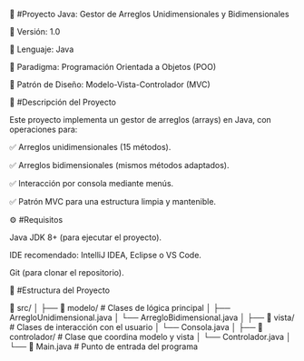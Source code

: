 📂 #Proyecto Java: Gestor de Arreglos Unidimensionales y Bidimensionales 

🔹 Versión: 1.0

🔹 Lenguaje: Java

🔹 Paradigma: Programación Orientada a Objetos (POO)

🔹 Patrón de Diseño: Modelo-Vista-Controlador (MVC)

📌 #Descripción del Proyecto

Este proyecto implementa un gestor de arreglos (arrays) en Java, con operaciones para:

✅ Arreglos unidimensionales (15 métodos).

✅ Arreglos bidimensionales (mismos métodos adaptados).

✅ Interacción por consola mediante menús.

✅ Patrón MVC para una estructura limpia y mantenible.

⚙️ #Requisitos

Java JDK 8+ (para ejecutar el proyecto).

IDE recomendado: IntelliJ IDEA, Eclipse o VS Code.

Git (para clonar el repositorio).

📂 #Estructura del Proyecto


📁 src/
│
├── 📁 modelo/             # Clases de lógica principal
│   ├── ArregloUnidimensional.java
│   └── ArregloBidimensional.java
│
├── 📁 vista/              # Clases de interacción con el usuario
│   └── Consola.java
│
├── 📁 controlador/        # Clase que coordina modelo y vista
│   └── Controlador.java
│
└── 📄 Main.java           # Punto de entrada del programa
